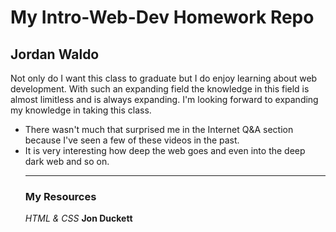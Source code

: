 <html>
<body>
<h1>My Intro-Web-Dev Homework Repo</h1>
<h2>Jordan Waldo</h2>
 <p>Not only do I want this class to graduate but I do enjoy learning about web development.  With such an expanding field the knowledge in this field is almost limitless and is always expanding. I'm looking forward to expanding my knowledge in taking this class.</p>
<ul>
  <li>There wasn't much that surprised me in the Internet Q&A section because I've seen a few of these videos in the past.</li>
  <li> It is very interesting how deep the web goes and even into the deep dark web and so on.</li>
  <hr/>
  <h3>My Resources</h3>
  <i>HTML & CSS</i> <b>Jon Duckett</b>
  <a href="https://media-ed-online.github.io/intro-web-dev/>GitHub</a>
  <img src-"http://bit.ly/2DIVG46"/>
  </body>
  </html>
